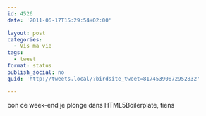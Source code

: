 ```yaml
---
id: 4526
date: '2011-06-17T15:29:54+02:00'

layout: post
categories:
  - Vis ma vie
tags:
  - tweet
format: status
publish_social: no
guid: 'http://tweets.local/?birdsite_tweet=81745390872952832'

---
```


bon ce week-end je plonge dans HTML5Boilerplate, tiens
